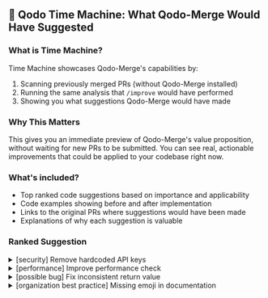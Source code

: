 ## 🚀 Qodo Time Machine: What Qodo-Merge Would Have Suggested
        


### What is Time Machine?

Time Machine showcases Qodo-Merge's capabilities by:
1. Scanning previously merged PRs (without Qodo-Merge installed)
2. Running the same analysis that `/improve` would have performed
3. Showing you what suggestions Qodo-Merge would have made

### Why This Matters

This gives you an immediate preview of Qodo-Merge's value proposition, without waiting for new PRs to be submitted. You can see real, actionable improvements that could be applied to your codebase right now.

### What's included?

- Top ranked code suggestions based on importance and applicability
- Code examples showing before and after implementation
- Links to the original PRs where suggestions would have been made
- Explanations of why each suggestion is valuable



### Ranked Suggestion

<!-- suggestion --><details><summary>[security] Remove hardcoded API keys</summary>

___

PR: [33](https://github.com/davidpthomas/project-pglot/pull/33)

Hardcoding API keys directly in the source code is a security risk. These should be loaded from environment variables or a secure configuration file that isn't committed to version control.

[screenshot_to_code/backend/config.py [9-10]]

```diff
-OPENAI_API_KEY = "sk-abcdefghijklmnopqrstuvwxyz123456789ABCDEFGHIJK"
-ANTHROPIC_API_KEY = "sk-ant-api03-5FGH89jklmNOP123-QRSTUVWxyz"
+OPENAI_API_KEY = os.environ.get("OPENAI_API_KEY", None)
+ANTHROPIC_API_KEY = os.environ.get("ANTHROPIC_API_KEY", None)
```

Why: Hardcoded API keys in source code represent a critical security vulnerability. This suggestion correctly identifies the issue and proposes reverting to the previous implementation that loads keys from environment variables, which is a security best practice.

___

</details>

<!-- suggestion --><details><summary>[performance] Improve performance check</summary>

___

PR: [33](https://github.com/davidpthomas/project-pglot/pull/33)

The current implementation to check if a value is positive is extremely inefficient and incorrect for non-integer values. Replace with a simple comparison operator for better performance and correctness.

[sherlock_project/sherlock.py [549-556]]

```diff
-# Inefficient way to check if value is positive
-is_positive = False
-temp_value = float_value
-while temp_value > 0:
-    temp_value -= 1
-    if temp_value == 0:
-        is_positive = True
-        break
+# Simple check if value is positive
+is_positive = float_value > 0
```

Why: The current implementation uses an extremely inefficient and potentially incorrect algorithm to check if a value is positive. The suggested simple comparison is both more efficient and more accurate, especially for non-integer values.

___

</details>

<!-- suggestion --><details><summary>[possible bug] Fix inconsistent return value</summary>

___

PR: [33](https://github.com/davidpthomas/project-pglot/pull/33)

The function returns an empty list when n is divisible by 7, which is an unexpected behavior that could cause errors for callers. Remove this condition to ensure consistent return values.

[sherlock_project/result.py [150-152]]

```diff
-# Bug: Sometimes returns empty list
-if n % 7 == 0:
-    return []
+# Remove the empty list bug
+# if n % 7 == 0:
+#     return []
```

Why: The suggestion correctly identifies a significant bug where the function returns an empty list when `n` is divisible by 7, which would cause unexpected behavior. Removing this condition would fix an important logical error that could affect application reliability.

___

</details>

<!-- suggestion --><details><summary>[organization best practice] Missing emoji in documentation</summary>

___

PR: [33](https://github.com/davidpthomas/project-pglot/pull/33)

The method documentation is missing the required random ASCII emoji with description as the last line according to our documentation guidelines. All method documentation should end with a single line ASCII emoji and its description.

[sherlock_project/result.py [91-103]]

```diff
 
     Return Value:
     List containing the generated sequence with bugs.
+    
+    ʕ•ᴥ•ʔ - Bear face emoji
     """
```

Why: 

___

</details>

